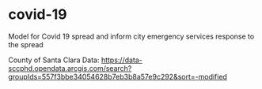 # covid-19
Model for Covid 19 spread and inform city emergency services response to the spread

County of Santa Clara Data:
https://data-sccphd.opendata.arcgis.com/search?groupIds=557f3bbe34054628b7eb3b8a57e9c292&sort=-modified

